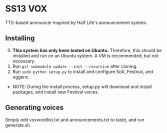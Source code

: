 # SS13 VOX

TTS-based announcer inspired by Half Life's announcement system.

## Installing

0. **This system has only been tested on Ubuntu.** Therefore, this should be installed and run on an Ubuntu system. A VM is recommended, but not necessary.
1. Run ```git submodule update --init --recursive``` after cloning.
2. Run ```sudo python setup.py``` to install and configure SoX, Festival, and oggenc. 
  * NOTE: During the install process, setup.py will download and install packages, and install new Festival voices.
  
## Generating voices

Simply edit voxwordlist.txt and announcements.txt to taste, and run generate.sh.
